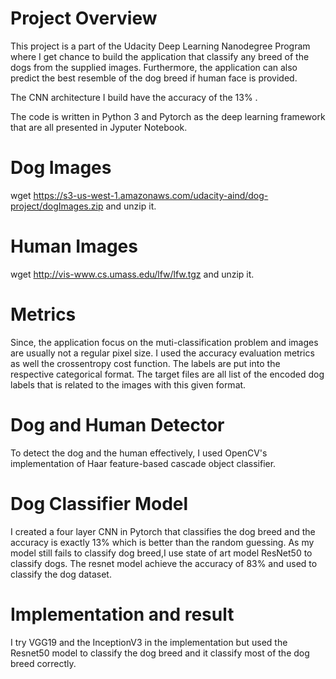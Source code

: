 # Project Overview

This project is a part of the Udacity Deep Learning Nanodegree Program where I get chance to build the application that classify any breed of the dogs from the supplied images. Furthermore, the application can also predict the best resemble of the dog breed if human face is provided. 

The CNN architecture I build have the accuracy of the 13% .

The code is written in Python 3 and Pytorch as the deep learning framework that are all presented in Jyputer Notebook.


# Dog Images 

wget https://s3-us-west-1.amazonaws.com/udacity-aind/dog-project/dogImages.zip and unzip it.

# Human Images

wget http://vis-www.cs.umass.edu/lfw/lfw.tgz and unzip it.

# Metrics
Since, the application focus on the muti-classification problem and images are usually not a regular pixel size. I used the accuracy evaluation metrics as well the crossentropy cost function. The labels are put into the respective categorical format. The target files are all list of the encoded dog labels that is related to the images with this given format.

# Dog and Human Detector

To detect the dog and the human effectively, I used OpenCV's implementation of Haar feature-based cascade object classifier.

# Dog Classifier Model
I created a four layer CNN in Pytorch that classifies the dog breed and the accuracy is exactly 13% which is better than the random guessing. As my model still fails to classify dog breed,I use state of art model ResNet50 to classify dogs. The resnet model achieve the accuracy of 83% and used to classify the dog dataset.

# Implementation and result

I try VGG19 and the InceptionV3 in the implementation but used the Resnet50 model to classify the dog breed and it classify most of the dog breed correctly.
